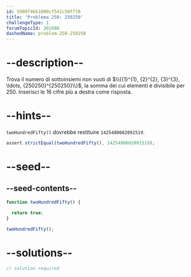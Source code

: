 ```yaml
---
id: 5900f4661000cf542c50ff78
title: 'Problema 250: 250250'
challengeType: 1
forumTopicId: 301898
dashedName: problem-250-250250
---
```


# --description--

Trova il numero di sottoinsiemi non vuoti di $\\{{1}^{1}, {2}^{2}, {3}^{3}, \ldots, {250250}^{250250}\\}$, la somma dei cui elementi è divisibile per 250. Inserisci le 16 cifre più a destra come risposta.

# --hints--

`twoHundredFifty()` dovrebbe restituire `1425480602091519`.

```js
assert.strictEqual(twoHundredFifty(), 1425480602091519);
```

# --seed--

## --seed-contents--

```js
function twoHundredFifty() {

  return true;
}

twoHundredFifty();
```

# --solutions--

```js
// solution required
```
